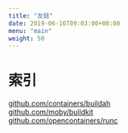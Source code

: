 ```yaml
---
title: "友链"
date: 2019-06-16T09:03:00+08:00
menu: "main"
weight: 50
---
```

<!--more-->
# 索引
[github.com/containers/buildah](http://www.zvier.top/post/github.com-containers-buildah-buildah/)  
[github.com/moby/buildkit](http://www.zvier.top/post/github.com-moby-buildkit/)  
[github.com/opencontainers/runc](http://www.zvier.top/post/github.com-opencontainers-runc/)  

